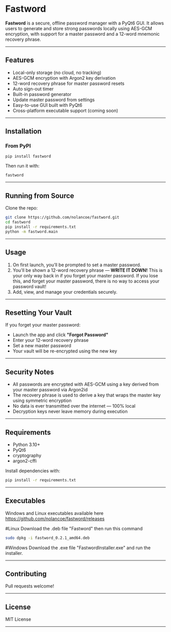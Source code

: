 # Fastword

**Fastword** is a secure, offline password manager with a PyQt6 GUI. It allows users to generate and store strong passwords locally using AES-GCM encryption, with support for a master password and a 12-word mnemonic recovery phrase.

---

## Features

- Local-only storage (no cloud, no tracking)
- AES-GCM encryption with Argon2 key derivation
- 12-word recovery phrase for master password resets
- Auto sign-out timer
- Built-in password generator
- Update master password from settings
- Easy-to-use GUI built with PyQt6
- Cross-platform executable support (coming soon)

---

## Installation

### From PyPI

```
pip install fastword
```

Then run it with:

```
fastword
```


---

## Running from Source

Clone the repo:

```bash
git clone https://github.com/nolancoe/fastword.git
cd fastword
pip install -r requirements.txt
python -m fastword.main
```

---

## Usage

1. On first launch, you’ll be prompted to set a master password.
2. You'll be shown a 12-word recovery phrase — **WRITE IT DOWN!** This is your only way back in if you forget your master password. If you lose this, and forget your master password, there is no way to access your password vault!
3. Add, view, and manage your credentials securely.

---

## Resetting Your Vault

If you forget your master password:
- Launch the app and click **"Forgot Password"**
- Enter your 12-word recovery phrase
- Set a new master password
- Your vault will be re-encrypted using the new key

---

## Security Notes

- All passwords are encrypted with AES-GCM using a key derived from your master password via Argon2id
- The recovery phrase is used to derive a key that wraps the master key using symmetric encryption
- No data is ever transmitted over the internet — 100% local
- Decryption keys never leave memory during execution

---

## Requirements

- Python 3.10+
- PyQt6
- cryptography
- argon2-cffi

Install dependencies with:

```bash
pip install -r requirements.txt
```

---

## Executables
Windows and Linux executables available here https://github.com/nolancoe/fastword/releases

#Linux
Download the .deb file "Fastword" then run this command

```bash
sudo dpkg -i fastword_0.2.1_amd64.deb
```

#Windows
Download the .exe file "FastwordInstaller.exe" and run the installer.

---

## Contributing

Pull requests welcome!

---

## License

MIT License

---
